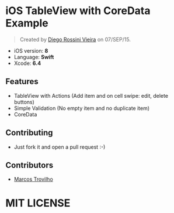 
# iOS TableView with CoreData Example 
> Created by [Diego Rossini Vieira](http://www.diegorv.com) on 07/SEP/15.

- iOS version: **8**
- Language: **Swift**
- Xcode: **6.4**

## Features
- TableView with Actions (Add item and on cell swipe: edit, delete buttons)
- Simple Validation (No empty item and no duplicate item)
- CoreData

## Contributing
- Just fork it and open a pull request :-)

## Contributors
- [Marcos Trovilho](http://www.github.com/mtrovilho)

# MIT LICENSE